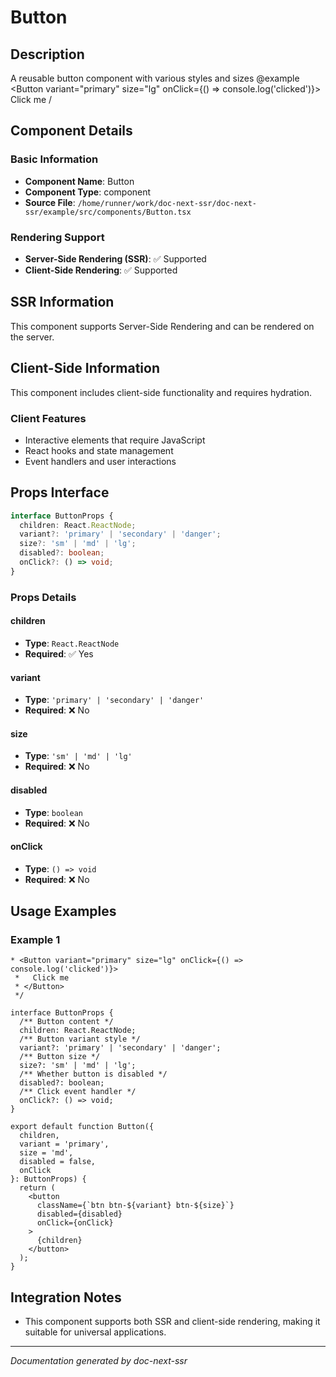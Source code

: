 # Button

## Description

A reusable button component with various styles and sizes @example <Button variant="primary" size="lg" onClick={() => console.log('clicked')}> Click me </Button> /


## Component Details

### Basic Information
- **Component Name**: Button
- **Component Type**: component
- **Source File**: `/home/runner/work/doc-next-ssr/doc-next-ssr/example/src/components/Button.tsx`

### Rendering Support
- **Server-Side Rendering (SSR)**: ✅ Supported
- **Client-Side Rendering**: ✅ Supported


## SSR Information

This component supports Server-Side Rendering and can be rendered on the server.



## Client-Side Information

This component includes client-side functionality and requires hydration.

### Client Features
- Interactive elements that require JavaScript
- React hooks and state management
- Event handlers and user interactions



## Props Interface

```typescript
interface ButtonProps {
  children: React.ReactNode;
  variant?: 'primary' | 'secondary' | 'danger';
  size?: 'sm' | 'md' | 'lg';
  disabled?: boolean;
  onClick?: () => void;
}
```

### Props Details


#### children

- **Type**: `React.ReactNode`
- **Required**: ✅ Yes



#### variant

- **Type**: `'primary' | 'secondary' | 'danger'`
- **Required**: ❌ No



#### size

- **Type**: `'sm' | 'md' | 'lg'`
- **Required**: ❌ No



#### disabled

- **Type**: `boolean`
- **Required**: ❌ No



#### onClick

- **Type**: `() => void`
- **Required**: ❌ No






## Usage Examples


### Example 1

```tsx
* <Button variant="primary" size="lg" onClick={() => console.log('clicked')}>
 *   Click me
 * </Button>
 */

interface ButtonProps {
  /** Button content */
  children: React.ReactNode;
  /** Button variant style */
  variant?: 'primary' | 'secondary' | 'danger';
  /** Button size */
  size?: 'sm' | 'md' | 'lg';
  /** Whether button is disabled */
  disabled?: boolean;
  /** Click event handler */
  onClick?: () => void;
}

export default function Button({ 
  children, 
  variant = 'primary', 
  size = 'md', 
  disabled = false,
  onClick 
}: ButtonProps) {
  return (
    <button
      className={`btn btn-${variant} btn-${size}`}
      disabled={disabled}
      onClick={onClick}
    >
      {children}
    </button>
  );
}
```



## Integration Notes

- This component supports both SSR and client-side rendering, making it suitable for universal applications.

---

*Documentation generated by doc-next-ssr*
